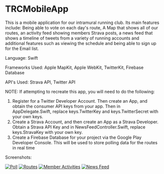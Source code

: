 # TRCMobileApp
This is a mobile application for our intramural running club. Its main features include: 
Being able to vote on each day's route, A Map that shows all of our routes, 
an activity feed showing members Strava posts, a news feed that shows a timeline of tweets
from a variety of running accounts and additional features such as viewing the schedule
and being able to sign up for the Email list. 

Language: Swift 

Frameworks Used: Apple MapKit, Apple WebKit, TwitterKit, Firebase Database

API's Used: Strava API, Twitter API

NOTE: If attempting to recreate this app, you will need to do the following:
1) Register for a Twitter Developer Account. Then create an App, and obtain the consumer
API keys from your app. Then in AppDelegate.Swift, replace keys.TwitterKey and 
keys.TwitterSecret with your own keys.
2) Create a Strava Account, and then create an App as a Strava Developer. Obtain a Strava
API Key and in NewsFeedController.Swift, replace keys.StravaKey with your own key. 
3) Create a Firebase Database for your project via the Google Play Developer Console. This
will be used to store polling data for the routes in real time

Screenshots:

[![Poll](https://i.postimg.cc/0N474zXK/TRCApp-Poll.png)](https://postimg.cc/4KzK7xgX)
[![Routes](https://i.postimg.cc/MH2VWhSW/TRCApp-Routes.png)](https://postimg.cc/47PmP2yM)
[![Member Activities](https://i.postimg.cc/rmt52q7n/TRCApp-Strava.png)](https://postimg.cc/HcdrQ1YX)
[![News Feed](https://i.postimg.cc/CK5jJG7V/TRCApp-Twitter.png)](https://postimg.cc/Ty8L3WBk)
